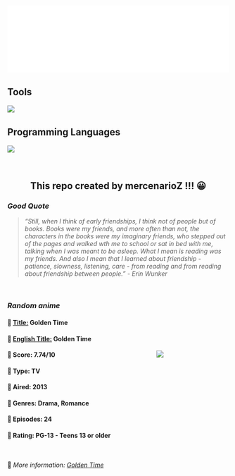 
<img src="svg/nai.svg" />

<p>
  <h2>Tools</h2>
  <a href="https://skillicons.dev">
    <img src="https://skillicons.dev/icons?i=git,bash,vim,ubuntu,tensorflow,pytorch,docker,raspberrypi" />
  </a>

  <br />

  <h2>Programming Languages</h2>

  <a href="https://skillicons.dev">
    <img src="https://skillicons.dev/icons?i=python,c,cpp" />
  </a>
</p>

<br />

<h2 align="center">This repo created by mercenarioZ !!! 😀</h2>
<h3><i>Good Quote</i></h3>

<blockquote>
<i>
“Still, when I think of early friendships, I think not of people but of books. Books were my friends, and more often than not, the characters in the books were my imaginary friends, who stepped out of the pages and walked wth me to school or sat in bed with me, talking when I was meant to be asleep. What I mean is reading was my friends. And also I mean that I learned about friendship - patience, slowness, listening, care - from reading and from reading about friendship between people.” - Erin Wunker
</i>
</blockquote>

<br />

<h3><i>Random anime</i></h3>

<h4>
  <strong>🥭 <u>Title:</u></strong> Golden Time
</h4>

<h4>🌿 <u>English Title:</u> Golden Time</h4>

<img align="right" width="165" src=https://cdn.myanimelist.net/images/anime/12/52091.jpg />

<h4>🌱 Score: 7.74/10</h4>

<h4>🌲 Type: TV</h4>

<h4>🌴 Aired: 2013</h4>

<h4>🌵 Genres: Drama, Romance</h4>

<h4>🥑 Episodes: 24</h4>

<h4>🍏 Rating: PG-13 - Teens 13 or older</h4>

<br />

🍂 *More information: [Golden Time](https://myanimelist.net/anime/17895/Golden_Time)*
    